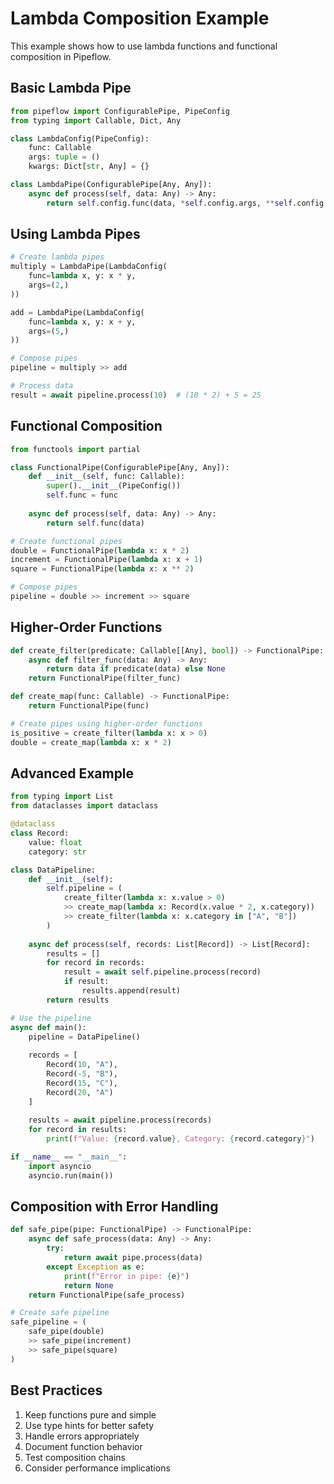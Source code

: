 # Lambda Composition Example

This example shows how to use lambda functions and functional composition in Pipeflow.

## Basic Lambda Pipe

```python
from pipeflow import ConfigurablePipe, PipeConfig
from typing import Callable, Dict, Any

class LambdaConfig(PipeConfig):
    func: Callable
    args: tuple = ()
    kwargs: Dict[str, Any] = {}

class LambdaPipe(ConfigurablePipe[Any, Any]):
    async def process(self, data: Any) -> Any:
        return self.config.func(data, *self.config.args, **self.config.kwargs)
```

## Using Lambda Pipes

```python
# Create lambda pipes
multiply = LambdaPipe(LambdaConfig(
    func=lambda x, y: x * y,
    args=(2,)
))

add = LambdaPipe(LambdaConfig(
    func=lambda x, y: x + y,
    args=(5,)
))

# Compose pipes
pipeline = multiply >> add

# Process data
result = await pipeline.process(10)  # (10 * 2) + 5 = 25
```

## Functional Composition

```python
from functools import partial

class FunctionalPipe(ConfigurablePipe[Any, Any]):
    def __init__(self, func: Callable):
        super().__init__(PipeConfig())
        self.func = func
    
    async def process(self, data: Any) -> Any:
        return self.func(data)

# Create functional pipes
double = FunctionalPipe(lambda x: x * 2)
increment = FunctionalPipe(lambda x: x + 1)
square = FunctionalPipe(lambda x: x ** 2)

# Compose pipes
pipeline = double >> increment >> square
```

## Higher-Order Functions

```python
def create_filter(predicate: Callable[[Any], bool]) -> FunctionalPipe:
    async def filter_func(data: Any) -> Any:
        return data if predicate(data) else None
    return FunctionalPipe(filter_func)

def create_map(func: Callable) -> FunctionalPipe:
    return FunctionalPipe(func)

# Create pipes using higher-order functions
is_positive = create_filter(lambda x: x > 0)
double = create_map(lambda x: x * 2)
```

## Advanced Example

```python
from typing import List
from dataclasses import dataclass

@dataclass
class Record:
    value: float
    category: str

class DataPipeline:
    def __init__(self):
        self.pipeline = (
            create_filter(lambda x: x.value > 0)
            >> create_map(lambda x: Record(x.value * 2, x.category))
            >> create_filter(lambda x: x.category in ["A", "B"])
        )
    
    async def process(self, records: List[Record]) -> List[Record]:
        results = []
        for record in records:
            result = await self.pipeline.process(record)
            if result:
                results.append(result)
        return results

# Use the pipeline
async def main():
    pipeline = DataPipeline()
    
    records = [
        Record(10, "A"),
        Record(-5, "B"),
        Record(15, "C"),
        Record(20, "A")
    ]
    
    results = await pipeline.process(records)
    for record in results:
        print(f"Value: {record.value}, Category: {record.category}")

if __name__ == "__main__":
    import asyncio
    asyncio.run(main())
```

## Composition with Error Handling

```python
def safe_pipe(pipe: FunctionalPipe) -> FunctionalPipe:
    async def safe_process(data: Any) -> Any:
        try:
            return await pipe.process(data)
        except Exception as e:
            print(f"Error in pipe: {e}")
            return None
    return FunctionalPipe(safe_process)

# Create safe pipeline
safe_pipeline = (
    safe_pipe(double)
    >> safe_pipe(increment)
    >> safe_pipe(square)
)
```

## Best Practices

1. Keep functions pure and simple
2. Use type hints for better safety
3. Handle errors appropriately
4. Document function behavior
5. Test composition chains
6. Consider performance implications
